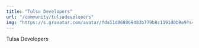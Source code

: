 ```yaml
---
title: "Tulsa Developers"
url: "/community/tulsadevelopers"
img: "https://s.gravatar.com/avatar/fda51d068069483b779b8c1191d0b9a9?s=80"
---
```


Tulsa Developers
